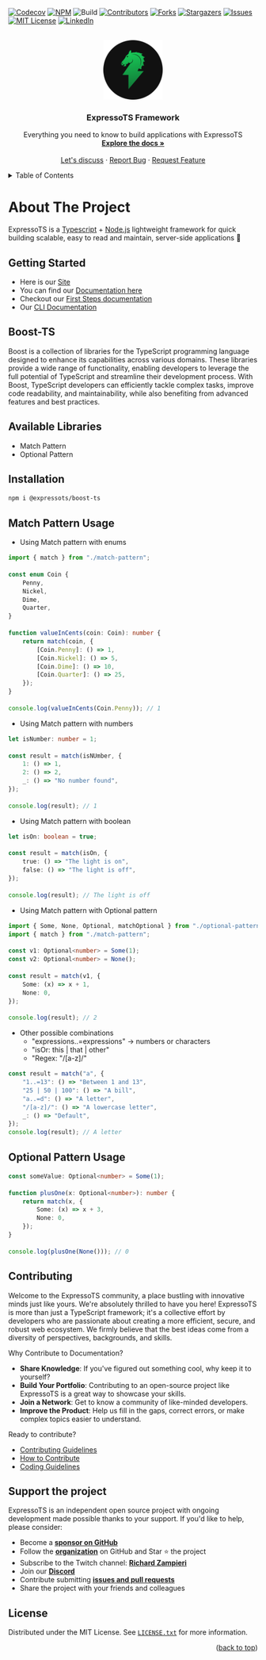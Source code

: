 <a name="readme-top"></a>

<!-- PROJECT SHIELDS -->

[![Codecov][codecov-shield]][codecov-url]
[![NPM][npm-shield]][npm-url]
![Build][build-shield]
[![Contributors][contributors-shield]][contributors-url]
[![Forks][forks-shield]][forks-url]
[![Stargazers][stars-shield]][stars-url]
[![Issues][issues-shield]][issues-url]
[![MIT License][license-shield]][license-url]
[![LinkedIn][linkedin-shield]][linkedin-url]

<!-- PROJECT LOGO -->
<br />
<div align="center">
  <a href="https://github.com/othneildrew/Best-README-Template">
    <img src="https://github.com/expressots/expressots/blob/main/media/expressots.png" alt="Logo" width="120">
  </a>

  <h3 align="center">ExpressoTS Framework</h3>

  <p align="center">
    Everything you need to know to build applications with ExpressoTS
    <br />
    <a href="https://doc.expresso-ts.com/"><strong>Explore the docs »</strong></a>
    <br />
    <br />
    <a href="https://github.com/expressots/expressots/discussions">Let's discuss</a>
    ·
    <a href="https://github.com/expressots/expressots/issues">Report Bug</a>
    ·
    <a href="https://github.com/expressots/expressots/issues">Request Feature</a>
  </p>
</div>

<!-- TABLE OF CONTENTS -->
<details>
  <summary>Table of Contents</summary>
  <ol>
    <li><a href="#about-the-project">About The Project</a></li>
    <li><a href="#getting-started">Getting Started</a></li>
    <li><a href="#contributing">Contributing</a></li>
    <li><a href="#support-the-project">Support the project</a></li>
    <li><a href="#license">License</a></li>
  </ol>
</details>

<!-- ABOUT THE PROJECT -->

# About The Project

ExpressoTS is a [Typescript](https://www.typescriptlang.org/) + [Node.js](https://nodejs.org/en/) lightweight framework for quick building scalable, easy to read and maintain, server-side applications 🐎

## Getting Started

-   Here is our [Site](https://expresso-ts.com/)
-   You can find our [Documentation here](https://doc.expresso-ts.com/)
-   Checkout our [First Steps documentation](https://doc.expresso-ts.com/docs/overview/first-steps)
-   Our [CLI Documentation](https://doc.expresso-ts.com/docs/cli/overview)

## Boost-TS

Boost is a collection of libraries for the TypeScript programming language designed to enhance its capabilities across various domains. These libraries provide a wide range of functionality, enabling developers to leverage the full potential of TypeScript and streamline their development process. With Boost, TypeScript developers can efficiently tackle complex tasks, improve code readability, and maintainability, while also benefiting from advanced features and best practices.

## Available Libraries

-   Match Pattern
-   Optional Pattern

## Installation

```bash
npm i @expressots/boost-ts
```

## Match Pattern Usage

-   Using Match pattern with enums

```typescript
import { match } from "./match-pattern";

const enum Coin {
    Penny,
    Nickel,
    Dime,
    Quarter,
}

function valueInCents(coin: Coin): number {
    return match(coin, {
        [Coin.Penny]: () => 1,
        [Coin.Nickel]: () => 5,
        [Coin.Dime]: () => 10,
        [Coin.Quarter]: () => 25,
    });
}

console.log(valueInCents(Coin.Penny)); // 1
```

-   Using Match pattern with numbers

```typescript
let isNumber: number = 1;

const result = match(isNUmber, {
    1: () => 1,
    2: () => 2,
    _: () => "No number found",
});

console.log(result); // 1
```

-   Using Match pattern with boolean

```typescript
let isOn: boolean = true;

const result = match(isOn, {
    true: () => "The light is on",
    false: () => "The light is off",
});

console.log(result); // The light is off
```

-   Using Match pattern with Optional pattern

```typescript
import { Some, None, Optional, matchOptional } from "./optional-pattern";
import { match } from "./match-pattern";

const v1: Optional<number> = Some(1);
const v2: Optional<number> = None();

const result = match(v1, {
    Some: (x) => x + 1,
    None: 0,
});

console.log(result); // 2
```

-   Other possible combinations
    -   "expressions..=expressions" -> numbers or characters
    -   "isOr: this | that | other"
    -   "Regex: "/[a-z]/"

```typescript
const result = match("a", {
    "1..=13": () => "Between 1 and 13",
    "25 | 50 | 100": () => "A bill",
    "a..=d": () => "A letter",
    "/[a-z]/": () => "A lowercase letter",
    _: () => "Default",
});
console.log(result); // A letter
```

## Optional Pattern Usage

```typescript
const someValue: Optional<number> = Some(1);

function plusOne(x: Optional<number>): number {
    return match(x, {
        Some: (x) => x + 3,
        None: 0,
    });
}

console.log(plusOne(None())); // 0
```

## Contributing

Welcome to the ExpressoTS community, a place bustling with innovative minds just like yours. We're absolutely thrilled to have you here!
ExpressoTS is more than just a TypeScript framework; it's a collective effort by developers who are passionate about creating a more efficient, secure, and robust web ecosystem. We firmly believe that the best ideas come from a diversity of perspectives, backgrounds, and skills.

Why Contribute to Documentation?

-   **Share Knowledge**: If you've figured out something cool, why keep it to yourself?
-   **Build Your Portfolio**: Contributing to an open-source project like ExpressoTS is a great way to showcase your skills.
-   **Join a Network**: Get to know a community of like-minded developers.
-   **Improve the Product**: Help us fill in the gaps, correct errors, or make complex topics easier to understand.

Ready to contribute?

-   [Contributing Guidelines](https://github.com/expressots/expressots/blob/main/CONTRIBUTING.md)
-   [How to Contribute](https://github.com/expressots/expressots/blob/main/CONTRIBUTING_HOWTO.md)
-   [Coding Guidelines](https://github.com/rsaz/TypescriptCodingGuidelines)

## Support the project

ExpressoTS is an independent open source project with ongoing development made possible thanks to your support. If you'd like to help, please consider:

-   Become a **[sponsor on GitHub](https://github.com/sponsors/expressots)**
-   Follow the **[organization](https://github.com/expressots)** on GitHub and Star ⭐ the project
-   Subscribe to the Twitch channel: **[Richard Zampieri](https://www.twitch.tv/richardzampieri)**
-   Join our **[Discord](https://discord.com/invite/PyPJfGK)**
-   Contribute submitting **[issues and pull requests](https://github.com/expressots/expressots/issues)**
-   Share the project with your friends and colleagues

## License

Distributed under the MIT License. See [`LICENSE.txt`](https://github.com/expressots/expressots/blob/main/LICENSE) for more information.

<p align="right">(<a href="#readme-top">back to top</a>)</p>

<!-- MARKDOWN LINKS & IMAGES -->
<!-- https://www.markdownguide.org/basic-syntax/#reference-style-links -->

[codecov-url]: https://codecov.io/gh/expressots/boost-ts
[codecov-shield]: https://img.shields.io/codecov/c/gh/expressots/boost-ts/main?style=for-the-badge&logo=codecov&labelColor=FB9AD1
[npm-url]: https://www.npmjs.com/package/@expressots/boost-ts
[npm-shield]: https://img.shields.io/npm/v/@expressots/boost-ts?style=for-the-badge&logo=npm&color=9B3922
[build-shield]: https://img.shields.io/github/actions/workflow/status/expressots/boost-ts/build.yaml?branch=main&style=for-the-badge&logo=github
[contributors-shield]: https://img.shields.io/github/contributors/expressots/boost-ts?style=for-the-badge
[contributors-url]: https://github.com/expressots/boost-ts/graphs/contributors
[forks-shield]: https://img.shields.io/github/forks/expressots/boost-ts?style=for-the-badge
[forks-url]: https://github.com/expressots/boost-ts/forks
[stars-shield]: https://img.shields.io/github/stars/expressots/boost-ts?style=for-the-badge
[stars-url]: https://github.com/expressots/boost-ts/stargazers
[issues-shield]: https://img.shields.io/github/issues/expressots/boost-ts?style=for-the-badge
[issues-url]: https://github.com/expressots/boost-ts/issues
[license-shield]: https://img.shields.io/github/license/expressots/boost-ts?style=for-the-badge
[license-url]: https://github.com/expressots/boost-ts/blob/main/LICENSE
[linkedin-shield]: https://img.shields.io/badge/-LinkedIn-black.svg?style=for-the-badge&logo=linkedin&colorB=555
[linkedin-url]: https://www.linkedin.com/company/expresso-ts/
[product-screenshot]: images/screenshot.png

